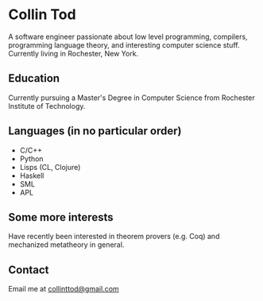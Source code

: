 # Collin Tod
A software engineer passionate about low level programming, compilers, programming language theory, and interesting computer science stuff. Currently living in Rochester, New York.

## Education
Currently pursuing a Master's Degree in Computer Science from Rochester Institute of Technology.

## Languages (in no particular order)
- C/C++
- Python
- Lisps (CL, Clojure)
- Haskell
- SML
- APL

## Some more interests
Have recently been interested in theorem provers (e.g. Coq) and mechanized metatheory in general.

## Contact
Email me at <collinttod@gmail.com>
